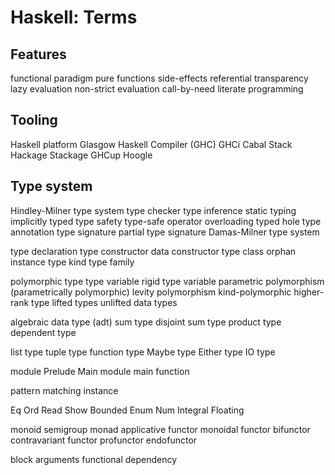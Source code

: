 # Haskell: Terms

## Features
functional paradigm
pure functions
side-effects
referential transparency
lazy evaluation
non-strict evaluation
call-by-need
literate programming

## Tooling
Haskell platform
Glasgow Haskell Compiler (GHC)
GHCi
Cabal
Stack
Hackage
Stackage
GHCup
Hoogle

## Type system
Hindley-Milner type system
type checker
type inference
static typing
implicitly typed
type safety
type-safe operator overloading
typed hole
type annotation
type signature
partial type signature
Damas-Milner type system

type declaration
type constructor
data constructor
type class
orphan instance
type kind
type family

polymorphic type
type variable
rigid type variable
parametric polymorphism (parametrically polymorphic)
levity polymorphism
kind-polymorphic
higher-rank type
lifted types
unlifted data types


algebraic data type (adt)
sum type
disjoint sum type
product type
dependent type

list type
tuple type
function type
Maybe type
Either type
IO type

module
Prelude
Main module
main function

pattern matching
instance

Eq
Ord
Read
Show
Bounded
Enum
Num
Integral
Floating

monoid
semigroup
monad
applicative
functor
monoidal functor
bifunctor
contravariant functor
profunctor
endofunctor

block arguments
functional dependency
